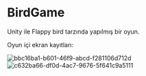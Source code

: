 # BirdGame
 Unity ile Flappy bird tarzında yapılmış bir oyun.

Oyun içi ekran kayıtları: 
 
![bbc16ba1-b601-46f9-abcd-f281106d712d](https://github.com/gamzecetinkaya/BirdGame/assets/86261472/8e7a46f4-f406-4ad2-b78f-0e683df8e8f5)
![c632ba66-df0d-4ac7-9676-5f641c9a5111](https://github.com/gamzecetinkaya/BirdGame/assets/86261472/d8b52d8a-4d15-4cc2-9f1e-f93b02f420fe)
